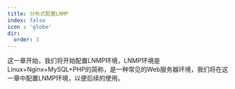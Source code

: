 ```yaml
---
title: 分布式配置LNMP
index: false
icon : 'globe'
dir:
  order: 3
---
```


这一章开始，我们将开始配置LNMP环境，LNMP环境是Linux+Nginx+MySQL+PHP的简称，是一种常见的Web服务器环境，我们将在这一章中配置LNMP环境，以便后续的使用。

<AutoCatalog />